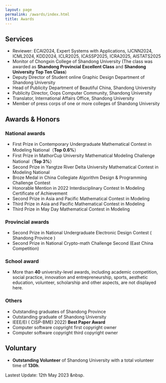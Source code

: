 ```yaml
---
layout: page
permalink: /awards/index.html
title: Awards
---
```


## Services

- Reviewer:  ECAI2024, Expert Systems with Applications, IJCNN2024, ICML2024, KDD2024, ICLR2025, ICASSP2025, ICRA2025, AISTATS2025
- Monitor of Chongxin College of Shandong University (The class was awarded as **Shandong Provincial Excellent Class** and **Shandong University Top Ten Class**)
- Deputy Director of Student online Graphic Design Department of Shandong University
- Head of Publicity Department of Beautiful China, Shandong University
- Publicity Director, Oops Computer Community, Shandong University
- Translator, International Affairs Office, Shandong University
- Member of press corps of one or more colleges of Shandong University


## Awards & Honors

### National awards

- First Prize in Contemporary Undergraduate Mathematical Contest in Modeling National（**Top 0.6%**）
- First Prize in MathorCup University Mathematical Modeling Challenge National（**Top 3%**）
- Second Prize in Yangtze River Delta University Mathematical Contest in Modeling National
- Broze Medal in China Collegiate Algorithm Design & Programming Challenge Contest
- Honorable Mention in 2022 Interdisciplinary Contest In Modeling Certificate of Achievement
- Second Prize in Asia and Pacific Mathematical Contest in Modeling
- Third Prize in Asia and Pacific Mathematical Contest in Modeling
- Third Prize in May Day Mathematical Contest in Modeling

### Provincial awards

- Second Prize in National Undergraduate Electronic Design Contest ( Shandong Province )
- Second Prize in National Crypto-math Challenge Second (East China Competition)


### School award

- More than **40** university-level awards, including academic competition, social practice, innovation and entrepreneurship, sports, aesthetic education, volunteer, scholarship and other aspects, are not displayed here.

### Others 

- Outstanding graduates of Shandong Province
- Outstanding graduate of Shandong University
- IEEE/EI ( CISP-BMEI 2022) **Best Paper Award**
- Computer software copyright first copyright owner
- Computer software copyright third copyright owner



## Voluntary

- **Outstanding Volunteer** of Shandong University with a total volunteer time of **130h**.



Lastest Update: 12th May 2023 &nbsp.
